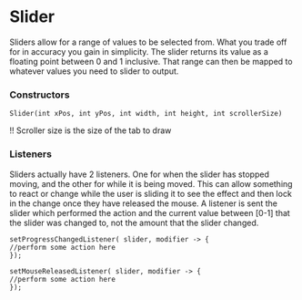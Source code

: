 Slider
====================

Sliders allow for a range of values to be selected from. What you trade off for in accuracy you gain in simplicity. The slider returns its value as a floating point between 0 and 1 inclusive. That range can then be mapped to whatever values you need to slider to output.

### Constructors

```
Slider(int xPos, int yPos, int width, int height, int scrollerSize)
```

!! Scroller size is the size of the tab to draw

### Listeners

Sliders actually have 2 listeners. One for when the slider has stopped moving, and the other for while it is being moved. This can allow something to react or change while the user is sliding it to see the effect and then lock in the change once they have released the mouse. A listener is sent the slider which performed the action and the current value between [0-1] that the slider was changed to, not the amount that the slider changed.

```
setProgressChangedListener( slider, modifier -> {
//perform some action here
});

setMouseReleasedListener( slider, modifier -> {
//perform some action here
});

```